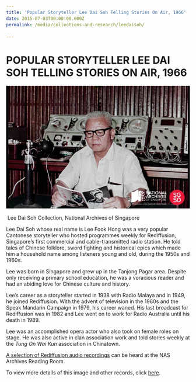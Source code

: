 ```yaml
---
title: 'Popular Storyteller Lee Dai Soh Telling Stories On Air, 1966'
date: 2015-07-03T00:00:00.000Z
permalink: /media/collections-and-research/leedaisoh/

---
```



<iframe id="pxcelframe" src="//t.sharethis.com/a/t_.htm?ver=0.345.16985&amp;cid=c010#rnd=1577955565710&amp;cid=c010&amp;dmn=www.nas.gov.sg&amp;tt=t.dhj&amp;dhjLcy=60&amp;lbl=pxcel&amp;flbl=pxcel&amp;ll=d&amp;ver=0.345.16985&amp;ell=d&amp;cck=__stid&amp;pn=%2Fblogs%2Farchivistpick%2Flee-dai-soh%2F&amp;qs=na&amp;rdn=www.nas.gov.sg&amp;rpn=%2Fblogs%2Farchivistpick%2F2015%2F07%2F&amp;rqs=na&amp;cc=SG&amp;cont=AS&amp;ipaddr=" style="display: none;"></iframe>

# POPULAR STORYTELLER LEE DAI SOH TELLING STORIES ON AIR, 1966

![img](../../../images/blogs/2015-07-03-L.jpg)

​												Lee Dai Soh Collection, National Archives of Singapore

Lee Dai Soh whose real name is Lee Fook Hong was a very popular Cantonese storyteller who hosted programmes weekly for Rediffusion, Singapore’s first commercial and cable-transmitted radio station. He told tales of Chinese folklore, sword fighting and historical epics which made him a household name among listeners young and old, during the 1950s and 1960s.

Lee was born in Singapore and grew up in the Tanjong Pagar area. Despite only receiving a primary school education, he was a voracious reader and had an abiding love for Chinese culture and history.

Lee’s career as a storyteller started in 1938 with Radio Malaya and in 1949, he joined Rediffusion. With the advent of television in the 1960s and the Speak Mandarin Campaign in 1979, his career waned. His last broadcast for Rediffusion was in 1982 and Lee went on to work for Radio Australia until his death in 1989.

Lee was an accomplished opera actor who also took on female roles on stage. He was also active in clan association work and told stories weekly at the *Tung On Wai Kun* association in Chinatown.

[A selection of Rediffusion audio recordings](http://www.nas.gov.sg/archivesonline/highlights) can be heard at the NAS Archives Reading Room.

To view more details of this image and other records, click [here](http://www.nas.gov.sg/archivesonline/photographs/record-details/94e6ef18-1162-11e3-83d5-0050568939ad).